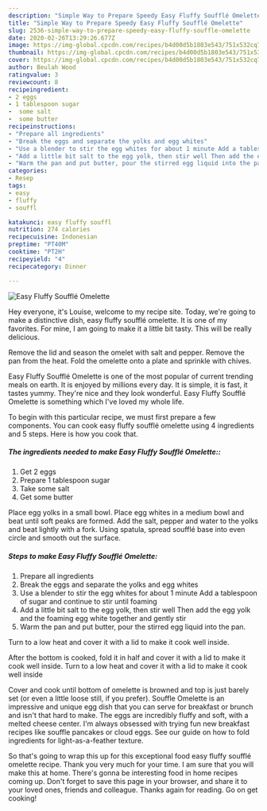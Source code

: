 ```yaml
---
description: "Simple Way to Prepare Speedy Easy Fluffy Soufflé Omelette"
title: "Simple Way to Prepare Speedy Easy Fluffy Soufflé Omelette"
slug: 2536-simple-way-to-prepare-speedy-easy-fluffy-souffle-omelette
date: 2020-02-26T13:29:26.677Z
image: https://img-global.cpcdn.com/recipes/b4d00d5b1803e543/751x532cq70/easy-fluffy-souffle-omelette-recipe-main-photo.jpg
thumbnail: https://img-global.cpcdn.com/recipes/b4d00d5b1803e543/751x532cq70/easy-fluffy-souffle-omelette-recipe-main-photo.jpg
cover: https://img-global.cpcdn.com/recipes/b4d00d5b1803e543/751x532cq70/easy-fluffy-souffle-omelette-recipe-main-photo.jpg
author: Beulah Wood
ratingvalue: 3
reviewcount: 8
recipeingredient:
- 2 eggs
- 1 tablespoon sugar
-  some salt
-  some butter
recipeinstructions:
- "Prepare all ingredients"
- "Break the eggs and separate the yolks and egg whites"
- "Use a blender to stir the egg whites for about 1 minute Add a tablespoon of sugar and continue to stir until foaming"
- "Add a little bit salt to the egg yolk, then stir well Then add the egg yolk and the foaming egg white together and gently stir"
- "Warm the pan and put butter, pour the stirred egg liquid into the pan.  Turn to a low heat and cover it with a lid to make it cook well inside.  After the bottom is cooked, fold it in half and cover it with a lid to make it cook well inside. Turn to a low heat and cover it with a lid to make it cook well inside"
categories:
- Resep
tags:
- easy
- fluffy
- souffl

katakunci: easy fluffy souffl
nutrition: 274 calories
recipecuisine: Indonesian
preptime: "PT40M"
cooktime: "PT2H"
recipeyield: "4"
recipecategory: Dinner

---
```



![Easy Fluffy Soufflé Omelette](https://img-global.cpcdn.com/recipes/b4d00d5b1803e543/751x532cq70/easy-fluffy-souffle-omelette-recipe-main-photo.jpg)

Hey everyone, it's Louise, welcome to my recipe site. Today, we're going to make a distinctive dish, easy fluffy soufflé omelette. It is one of my favorites. For mine, I am going to make it a little bit tasty. This will be really delicious.

Remove the lid and season the omelet with salt and pepper. Remove the pan from the heat. Fold the omelette onto a plate and sprinkle with chives.

Easy Fluffy Soufflé Omelette is one of the most popular of current trending meals on earth. It is enjoyed by millions every day. It is simple, it is fast, it tastes yummy. They're nice and they look wonderful. Easy Fluffy Soufflé Omelette is something which I've loved my whole life.


To begin with this particular recipe, we must first prepare a few components. You can cook easy fluffy soufflé omelette using 4 ingredients and 5 steps. Here is how you cook that.

##### The ingredients needed to make Easy Fluffy Soufflé Omelette::

1. Get 2 eggs
1. Prepare 1 tablespoon sugar
1. Take  some salt
1. Get  some butter


Place egg yolks in a small bowl. Place egg whites in a medium bowl and beat until soft peaks are formed. Add the salt, pepper and water to the yolks and beat lightly with a fork. Using spatula, spread soufflé base into even circle and smooth out the surface. 

##### Steps to make Easy Fluffy Soufflé Omelette:

1. Prepare all ingredients
1. Break the eggs and separate the yolks and egg whites
1. Use a blender to stir the egg whites for about 1 minute
Add a tablespoon of sugar and continue to stir until foaming
1. Add a little bit salt to the egg yolk, then stir well
Then add the egg yolk and the foaming egg white together and gently stir
1. Warm the pan and put butter, pour the stirred egg liquid into the pan.

Turn to a low heat and cover it with a lid to make it cook well inside.

After the bottom is cooked, fold it in half and cover it with a lid to make it cook well inside.
Turn to a low heat and cover it with a lid to make it cook well inside


Cover and cook until bottom of omelette is browned and top is just barely set (or even a little loose still, if you prefer). Souffle Omelette is an impressive and unique egg dish that you can serve for breakfast or brunch and isn&#39;t that hard to make. The eggs are incredibly fluffy and soft, with a melted cheese center. I&#39;m always obsessed with trying fun new breakfast recipes like souffle pancakes or cloud eggs. See our guide on how to fold ingredients for light-as-a-feather texture. 

So that's going to wrap this up for this exceptional food easy fluffy soufflé omelette recipe. Thank you very much for your time. I am sure that you will make this at home. There's gonna be interesting food in home recipes coming up. Don't forget to save this page in your browser, and share it to your loved ones, friends and colleague. Thanks again for reading. Go on get cooking!
